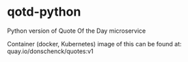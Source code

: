 # qotd-python
Python version of Quote Of the Day microservice  

Container (docker, Kubernetes) image of this can be found at: quay.io/donschenck/quotes:v1
